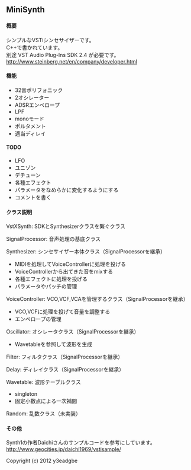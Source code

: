  MiniSynth
------------------------------------------------------------

#### 概要  
シンプルなVSTiシンセサイザーです。  
C++で書かれています。  
別途 VST Audio Plug-Ins SDK 2.4 が必要です。  
<http://www.steinberg.net/en/company/developer.html>  

#### 機能  
* 32音ポリフォニック
* 2オシレーター
* ADSRエンベロープ
* LPF
* monoモード
* ポルタメント
* 適当ディレイ

#### TODO
* LFO
* ユニゾン
* デチューン
* 各種エフェクト
* パラメータをなめらかに変化するようにする
* コメントを書く

#### クラス説明
VstXSynth: SDKとSynthesizerクラスを繋ぐクラス  
  
SignalProcessor: 音声処理の基底クラス  
  
Synthesizer: シンセサイザー本体クラス（SignalProcessorを継承）  
* MIDIを処理してVoiceControllerに処理を投げる
* VoiceControllerから出てきた音をmixする
* 各種エフェクトに処理を投げる
* パラメータやパッチの管理
  
VoiceController: VCO,VCF,VCAを管理するクラス（SignalProcessorを継承）  
* VCO,VCFに処理を投げて音量を調整する
* エンベロープの管理
  
Oscillator: オシレータクラス（SignalProcessorを継承）  
* Wavetableを参照して波形を生成
  
Filter: フィルタクラス（SignalProcessorを継承）  
  
Delay: ディレイクラス（SignalProcessorを継承）  
  
Wavetable: 波形テーブルクラス  
* singleton
* 固定小数点による一次補間
  
Random: 乱数クラス（未実装）  
  
#### その他
Synth1の作者Daichiさんのサンプルコードを参考にしています。  
<http://www.geocities.jp/daichi1969/vstisample/>  
  
 Copyright (c) 2012 y3eadgbe
